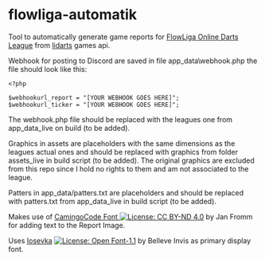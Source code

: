 # flowliga-automatik
Tool to automatically generate game reports for [FlowLiga Online Darts League](https://www.dartzentrum-augsburg.de/flow-dartsliga) from [lidarts](https://lidarts.org) games api.


Webhook for posting to Discord are saved in file app_data\webhook.php the file should look like this:
``` 
<?php 

$webhookurl_report = "[YOUR WEBHOOK GOES HERE]";
$webhookurl_ticker = "[YOUR WEBHOOK GOES HERE]";
``` 
The webhook.php file should be replaced with the leagues one from app_data_live on build (to be added).

Graphics in assets are placeholders with the same dimensions as the leagues actual ones and should be replaced with graphics from folder assets_live in build script (to be added).
The original graphics are excluded from this repo since I hold no rights to them and am not associated to the league.

Patters in app_data/patters.txt are placeholders and should be replaced with patters.txt from app_data_live in build script (to be added).

Makes use of [CamingoCode Font ](https://janfromm.de/typefaces/camingocode/) [![License: CC BY-ND 4.0](https://licensebuttons.net/l/by-nd/4.0/80x15.png)](https://creativecommons.org/licenses/by-nd/4.0/) by Jan Fromm for adding text to the Report Image.

Uses [Iosevka](https://github.com/be5invis/Iosevka) [![License: Open Font-1.1](https://img.shields.io/badge/License-OFL_1.1-lightgreen.svg)](https://opensource.org/licenses/OFL-1.1) by Belleve Invis as primary display font.